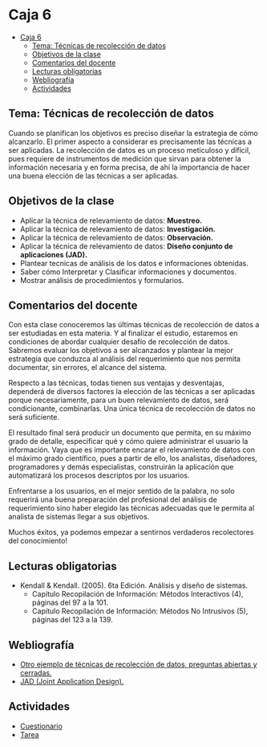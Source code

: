 # Caja 6

<!--toc:start-->
- [Caja 6](#caja-6)
  - [Tema: Técnicas de recolección de datos](#tema-técnicas-de-recolección-de-datos)
  - [Objetivos de la clase](#objetivos-de-la-clase)
  - [Comentarios del docente](#comentarios-del-docente)
  - [Lecturas obligatorias](#lecturas-obligatorias)
  - [Webliografía](#webliografía)
  - [Actividades](#actividades)
<!--toc:end-->

## Tema: Técnicas de recolección de datos

Cuando se planifican los objetivos es preciso diseñar la estrategia de cómo alcanzarlo. El primer aspecto a considerar es precisamente las técnicas a ser aplicadas. La recolección de datos es un proceso meticuloso y difícil, pues requiere de instrumentos de medición que sirvan para obtener la información necesaria y en forma precisa, de ahí la importancia de hacer una buena elección de las técnicas a ser aplicadas.

## Objetivos de la clase

- Aplicar la técnica de relevamiento de datos: **Muestreo.**
- Aplicar la técnica de relevamiento de datos: **Investigación.**
- Aplicar la técnica de relevamiento de datos: **Observación.**
- Aplicar la técnica de relevamiento de datos: **Diseño conjunto de aplicaciones (JAD).**
- Plantear tecnicas de análisis de los datos e informaciones obtenidas.
- Saber cómo Interpretar y Clasificar informaciones y documentos.
- Mostrar análisis de procedimientos y formularios.

## Comentarios del docente

Con esta clase conoceremos las últimas técnicas de recolección de datos a ser estudiadas en esta materia. Y al finalizar el estudio, estaremos en condiciones de abordar cualquier desafío de recolección de datos. Sabremos evaluar los objetivos a ser alcanzados y plantear la mejor estrategia que conduzca al análisis del requerimiento que nos permita documentar, sin errores, el alcance del sistema.

Respecto a las técnicas, todas tienen sus ventajas y desventajas, dependerá de diversos factores la elección de las técnicas a ser aplicadas porque necesariamente, para un buen relevamiento de datos, será condicionante, combinarlas. Una única técnica de recolección de datos no será suficiente.

El resultado final será producir un documento que permita, en su máximo grado de detalle, especificar qué y cómo quiere administrar el usuario la información. Vaya que es importante encarar el relevamiento de datos con el máximo grado científico, pues a partir de ello, los analistas, diseñadores, programadores y demás especialistas, construirán la aplicación que automatizará los procesos descriptos por los usuarios.

Enfrentarse a los usuarios, en el mejor sentido de la palabra, no solo requerirá una buena preparación del profesional del análisis de requerimiento sino haber elegido las técnicas adecuadas que le permita al analista de sistemas llegar a sus objetivos.

Muchos éxitos, ya podemos empezar a sentirnos verdaderos recolectores del conocimiento!

## Lecturas obligatorias

- Kendall & Kendall. (2005). 6ta Edición. Análisis y diseño de sistemas.
  - Capítulo Recopilación de Información: Métodos Interactivos (4), páginas del 97 a la 101.
  - Capítulo Recopilación de Información: Métodos No Intrusivos (5), páginas del 123 a la 139.

## Webliografía

- [Otro ejemplo de técnicas de recolección de datos, preguntas abiertas y cerradas.](http://recodatos.blogspot.com/2009/05/tecnicas-de-recoleccion-de-datos.html)
- [JAD (Joint Application Design).](https://manuel.cillero.es/doc/metrica-3/tecnicas/sesiones-de-trabajo/jad/)

## Actividades

- [Cuestionario](./actividades/cuestionario.md)
- [Tarea](./actividades/tarea.md)
